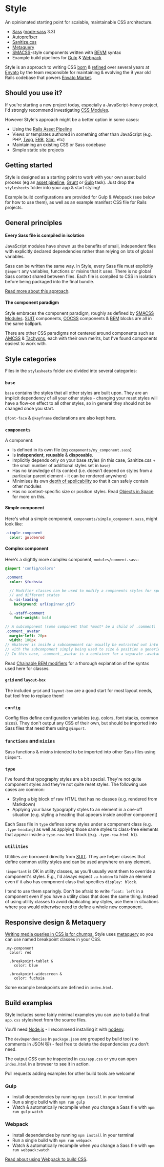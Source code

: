 # Style

An opinionated starting point for scalable, maintainable CSS architecture.

- [Sass](http://sass-lang.com/) ([node-sass](https://github.com/sass/node-sass) 3.3)
- [Autoprefixer](https://github.com/postcss/autoprefixer)
- [Sanitize.css](https://10up.github.io/sanitize.css/)
- [Metaquery](https://github.com/benschwarz/metaquery)
- [SMACSS](http://smacss.com/)-style components written with [BEVM](http://webuild.envato.com/blog/chainable-bem-modifiers/) syntax
- Example build pipelines for [Gulp](http://gulpjs.com/) & [Webpack](https://webpack.github.io/)

Style is an approach to writing CSS [born](http://webuild.envato.com/blog/how-to-scale-and-maintain-legacy-css-with-sass-and-smacss/) & [refined](http://webuild.envato.com/blog/chainable-bem-modifiers/) over several years at [Envato](http://www.envato.com/) by the team responsible for maintaining & evolving the 9 year old Rails codebase that powers [Envato Market](http://market.envato.com/).

## Should you use it?

If you're starting a new project today, especially a JavaScript-heavy project, I'd strongly recommend investigating [CSS Modules](http://glenmaddern.com/articles/css-modules).

However Style's approach might be a better option in some cases:

- Using the [Rails Asset Pipeline](http://guides.rubyonrails.org/asset_pipeline.html)
- Views or templates authored in something other than JavaScript (e.g. PHP, [Twig](http://twig.sensiolabs.org/), [ERB](http://apidock.com/ruby/ERB), [Slim](http://slim-lang.com/), etc)
- Maintaining an existing CSS or Sass codebase
- Simple static site projects

## Getting started

Style is designed as a starting point to work with your own asset build process (eg an [asset pipeline](http://guides.rubyonrails.org/asset_pipeline.html), [Grunt](http://gruntjs.com/) or [Gulp](http://gulpjs.com/) task). Just drop the `stylesheets` folder into your app & start styling!

Example build configurations are provided for Gulp & Webpack (see below for how to use them), as well as an example manifest CSS file for Rails projects.

## General principles

#### Every Sass file is compiled in isolation

JavaScript modules have shown us the benefits of small, independent files with explicitly declared dependencies rather than relying on lots of global variables.

Sass can be written the same way. In Style, every Sass file must explicitly `@import` any variables, functions or mixins that it uses. There is no global Sass context shared between files. Each file is compiled to CSS in isolation before being packaged into the final bundle.

[Read more about this approach](http://bensmithett.com/smarter-css-builds-with-webpack/#no-global-sass-context).

#### The component paradigm

Style embraces the component paradigm, roughly as defined by [SMACSS Modules](https://smacss.com/book/type-module). [SUIT](https://github.com/suitcss/suit/) components, [OOCSS](https://github.com/stubbornella/oocss) components & [BEM](https://en.bem.info/method/definitions/) blocks are all in the same ballpark.

There are other CSS paradigms not centered around components such as [AMCSS](https://amcss.github.io/) & [Tachyons](http://tachyons.io/), each with their own merits, but I've found components easiest to work with.

## Style categories

Files in the `stylesheets` folder are divided into several categories:

### `base`

`base` contains the styles that all other styles are built upon. They are an implicit dependency of all your other styles - changing your reset styles will have a flow-on effect to all other styles, so in general they should not be changed once you start.

`@font-face` & `@keyframe` declarations are also kept here.

### `components`

A component:

- Is defined in its own file (eg `components/my_component.sass`)
- Is **independent**, **reusable** & **disposable**.
- Implicitly depends only on your base styles (in this case, Sanitize.css + the small number of additional styles set in `base`)
- Has no knowledge of its context (i.e. doesn't depend on styles from a particular parent element - it can be rendered anywhere)
- Minimises its own [depth of applicability](http://smacss.com/book/applicability) so that it can safely contain other modules
- Has no context-specific size or position styles. Read [Objects in Space](https://medium.com/objects-in-space/f6f404727) for more on this.

#### Simple component

Here's what a simple component, `components/simple_component.sass`, might look like:

```sass
.simple-component
  color: goldenrod
```

#### Complex component

Here's a slightly more complex component, `modules/comment.sass`:

```sass
@import 'config/colors'

.comment
  color: $fuchsia

  // Modifier classes can be used to modify a components styles for special cases
  // and different states
  &.-is-loading
    background: url(spinner.gif)

  &.-staff-comment
    font-weight: bold

// A subcomponent (some component that *must* be a child of .comment)
.comment__avatar
  margin-left: 20px
  width: 100px
// Whatever is inside a subcomponent can usually be extracted out into its own component,
// with the subcomponent simply being used to size & position a generic container.
// In this case, .comment__avatar is a container for a separate .avatar component.
```

Read [Chainable BEM modifiers](http://webuild.envato.com/blog/chainable-bem-modifiers/) for a thorough explanation of the syntax used here for classes.

#### `grid` and `layout-box`

The included `grid` and `layout-box` are a good start for most layout needs, but feel free to replace them!

### `config`

Config files define configuration variables (e.g. colors, font stacks, common sizes). They don't output any CSS of their own, but should be imported into Sass files that need them using `@import`.

### `functions` and `mixins`

Sass functions & mixins intended to be imported into other Sass files using `@import`.

### `type`

I've found that typography styles are a bit special. They're not quite component styles and they're not quite reset styles. The following use cases are common:

- Styling a big block of raw HTML that has no classes (e.g. rendered from Markdown)
- Applying your base typography styles to an element in a one-off situation (e.g. styling a heading that appears inside another component)

Each Sass file in `type` defines some styles under a component class (e.g. `.type-heading`) as well as applying those same styles to class-free elements that appear inside a `type-raw-html` block (e.g. `.type-raw-html h1`).

### `utilities`

Utilities are borrowed directly from [SUIT](https://github.com/suitcss/suit/blob/master/doc/utilities.md). They are helper classes that define common utility styles and can be used anywhere on any element.

`!important` is OK in utility classes, as you'll usually want them to override a component's styles. E.g., I'd always expect `.u-hidden` to hide an element even if it also has component class that specifies `display: block`.

I tend to use them sparingly. Don't be afraid to write `float: left` in a component even if you have a utility class that does the same thing. Instead of using utility classes to avoid duplicating any styles, use them in situations where you would otherwise need to define a whole new component.

## Responsive design & Metaquery

[Writing media queries in CSS is for chumps.](http://glenmaddern.com/articles/metaquery-and-the-end-of-media-queries) Style uses [metaquery](https://github.com/benschwarz/metaquery) so you can use named breakpoint classes in your CSS.

```
.my-component
  color: red

  .breakpoint-tablet &
    color: blue

  .breakpoint-widescreen &
    color: fuchsia
```

Some example breakpoints are defined in `index.html`.

## Build examples

Style includes some fairly minimal examples you can use to build a final `app.css` stylesheet from the source files.

You'll need [Node.js](https://nodejs.org/en/) - I recommend installing it with [nodenv](https://github.com/OiNutter/nodenv).

The `devDependencies` in `package.json` are grouped by build tool (no comments in JSON 😿) - feel free to delete the dependencies you don't need.

The output CSS can be inspected in `css/app.css` or you can open `index.html` in a browser to see it in action.

Pull requests adding examples for other build tools are welcome!

### Gulp

- Install dependencies by running `npm install` in your terminal
- Run a single build with `npm run gulp`
- Watch & automatically recompile when you change a Sass file with `npm run gulp:watch`

### Webpack

- Install dependencies by running `npm install` in your terminal
- Run a single build with `npm run webpack`
- Watch & automatically recompile when you change a Sass file with `npm run webpack:watch`

[Read about using Webpack to build CSS](http://bensmithett.com/smarter-css-builds-with-webpack/).
